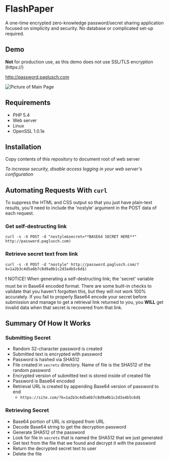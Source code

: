 # FlashPaper
A one-time encrypted zero-knowledge password/secret sharing application focused on simplicity and security. No database or complicated set-up required.

## Demo
**Not** for production use, as this demo does not use SSL/TLS encryption (https://)

http://password.paglusch.com

![Picture of Main Page](http://i.imgur.com/Tib5D02.png)

## Requirements
* PHP 5.4
* Web server
* Linux
* OpenSSL 1.0.1e

## Installation
Copy contents of this repository to document root of web server

*To increase security, disable access logging in your web server's configuration*

## Automating Requests With `curl`

To suppress the HTML and CSS output so that you just have plain-text results, you'll need to include the 'nostyle' argument in the POST data of each request.

### Get self-destructing link
`curl -s -X POST -d "nostyle&secret=**BASE64 SECRET HERE**" http://password.paglusch.com)`

### Retrieve secret text from link
`curl -s -X POST -d "nostyle" http://password.paglusch.com/?k=1a2b3c4d5a6b7c8d9a0b1c2d3a4b5c6d$)`

:exclamation: NOTICE! When generating a self-destructing link; the 'secret' variable must be in Base64 encoded format. There are some built-in checks to validate that you haven't forgotten this, but they will not work 100% accurately. If you fail to properly Base64 encode your secret before submission and manage to get a retrieval link returned to you, you **WILL** get invalid data when that secret is recovered from that link.

## Summary Of How It Works
### Submitting Secret
* Random 32-character password is created
* Submitted text is encrypted with password
* Password is hashed via SHA512
* File created in `secrets` directory. Name of file is the SHA512 of the random password
* Encrypted version of submitted text is stored inside of created file
* Password is Base64 encoded
* Retrieval URL is created by appending Base64 version of password to end
  * `https://site.com/?k=1a2b3c4d5a6b7c8d9a0b1c2d3a4b5c6d$`

### Retrieving Secret
* Base64 portion of URL is stripped from URL
* Decode Base64 string to get the decryption password
* Generate SHA512 of the password
* Look for file in `secrets` that is named the SHA512 that we just generated
* Get text from the file that we found and decrypt it with the password
* Return the decrypted secret text to user
* Delete the file
